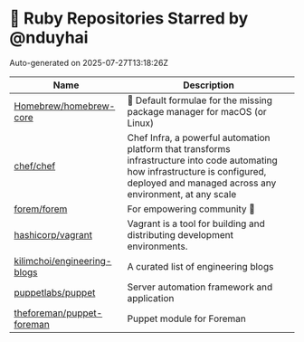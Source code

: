 # 🌟 Ruby Repositories Starred by @nduyhai

Auto-generated on 2025-07-27T13:18:26Z

| Name | Description |
|------|-------------|
| [Homebrew/homebrew-core](https://github.com/Homebrew/homebrew-core) | 🍻 Default formulae for the missing package manager for macOS (or Linux) |
| [chef/chef](https://github.com/chef/chef) | Chef Infra, a powerful automation platform that transforms infrastructure into code automating how infrastructure is configured, deployed and managed across any environment, at any scale |
| [forem/forem](https://github.com/forem/forem) | For empowering community 🌱 |
| [hashicorp/vagrant](https://github.com/hashicorp/vagrant) | Vagrant is a tool for building and distributing development environments. |
| [kilimchoi/engineering-blogs](https://github.com/kilimchoi/engineering-blogs) | A curated list of engineering blogs |
| [puppetlabs/puppet](https://github.com/puppetlabs/puppet) | Server automation framework and application |
| [theforeman/puppet-foreman](https://github.com/theforeman/puppet-foreman) | Puppet module for Foreman |
